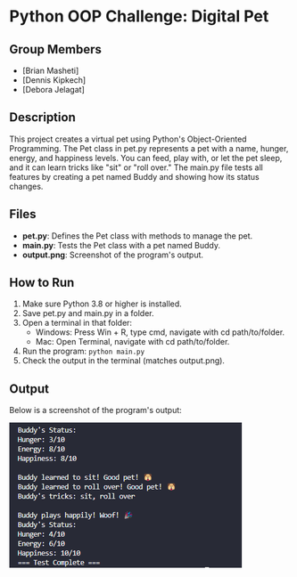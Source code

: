 # Python OOP Challenge: Digital Pet

## Group Members
- [Brian Masheti]
- [Dennis Kipkech]
- [Debora Jelagat]

## Description
This project creates a virtual pet using Python's Object-Oriented Programming. The Pet class in pet.py represents a pet with a name, hunger, energy, and happiness levels. You can feed, play with, or let the pet sleep, and it can learn tricks like "sit" or "roll over." The main.py file tests all features by creating a pet named Buddy and showing how its status changes.

## Files
- **pet.py**: Defines the Pet class with methods to manage the pet.
- **main.py**: Tests the Pet class with a pet named Buddy.
- **output.png**: Screenshot of the program's output.

## How to Run
1. Make sure Python 3.8 or higher is installed.
2. Save pet.py and main.py in a folder.
3. Open a terminal in that folder:
   - Windows: Press Win + R, type cmd, navigate with cd path/to/folder.
   - Mac: Open Terminal, navigate with cd path/to/folder.
4. Run the program: `python main.py`
5. Check the output in the terminal (matches output.png).

## Output
Below is a screenshot of the program's output:

![Program Output](/output.png)